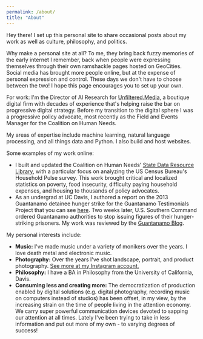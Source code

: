 ```yaml
---
permalink: /about/
title: "About"
---
```


Hey there! I set up this personal site to share occasional posts about my work as well as culture, philosophy, and politics. 

Why make a personal site at all? To me, they bring back fuzzy memories of the early internet I remember, back when people were expressing themselves through their own ramshackle pages hosted on GeoCities. Social media has brought more people online, but at the expense of personal expression and control. These days we don't have to choose between the two! I hope this page encourages you to set up your own.

For work: I'm the Director of AI Research for [Unfiltered.Media](https://unfiltered.media/), a boutique digital firm with decades of experience that's helping raise the bar on progressive digital strategy. Before my transition to the digital sphere I was a progressive policy advocate, most recently as the Field and Events Manager for the Coalition on Human Needs.

My areas of expertise include machine learning, natural language processing, and all things data and Python. I also build and host websites.

Some examples of my work online:
- I built and updated the Coalition on Human Needs' [State Data Resource Library](https://www.chn.org/resource_library/state-data-resource-library-critical-data-on-poverty-and-nutrition-housing-utilities-and-other-basic-needs/), with a particular focus on analyzing the US Census Bureau's Household Pulse survey. This work brought critical and localized statistics on poverty, food insecurity, difficulty paying household expenses, and housing to thousands of policy advocates.
- As an undergrad at UC Davis, I authored a report on the 2013 Guantanamo detainee hunger strike for the Guantanamo Testimonials Project that you can see [here](https://humanrights.ucdavis.edu/reports/2013-guantanamo-bay-detainee-hunger-strike). Two weeks later, U.S. Southern Command ordered Guantanamo authorities to stop issuing figures of their hunger-striking prisoners. My work was reviewed by the [Guantanamo Blog](https://humanrights.ucdavis.edu/reports/folder-2013-guantanamo-hunger-strike/definitive-report-on-the-hunger-strike-probably-the-reason-the-military-will-no-longer-discuss-hunger-strikers).

My personal interests include:

- **Music:** I've made music under a variety of monikers over the years. I love death metal and electronic music.
- **Photography:** Over the years I've shot landscape, portrait, and product photography. [See more at my Instagram account.](https://www.instagram.com/haddalphin)
- **Philosophy:** I have a BA in Philosophy from the University of California, Davis.
- **Consuming less and creating more:** The democratization of production enabled by digital solutions (e.g. digital photography, recording music on computers instead of studios) has been offset, in my view, by the increasing strain on the time of people living in the attention economy. We carry super powerful communication devices devoted to sapping our attention at all times. Lately I've been trying to take in less information and put out more of my own - to varying degrees of success!
